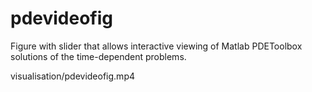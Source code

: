 # pdevideofig
Figure with slider that allows interactive viewing of Matlab PDEToolbox solutions of the time-dependent problems.

visualisation/pdevideofig.mp4
